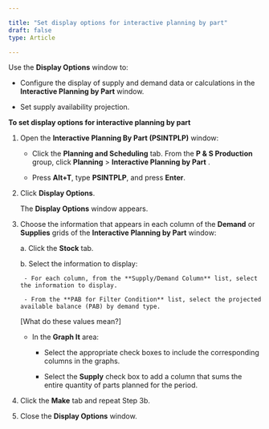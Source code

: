 ```yaml
---

title: "Set display options for interactive planning by part"
draft: false
type: Article

---
```


Use the **Display Options** window to:

-   Configure the display of supply and demand data or calculations in the **Interactive Planning by Part** window.

-   Set supply availability projection.

**To set display options for interactive planning by part**

1. Open the **Interactive Planning By Part (PSINTPLP)** window:

    -  Click the **Planning and Scheduling** tab. From the **P & S Production** group, click **Planning** > **Interactive Planning by Part** .

    -  Press **Alt+T**, type **PSINTPLP**, and press **Enter**.

2. Click **Display Options**.

    The **Display Options** window appears.

3. Choose the information that appears in each column of the **Demand** or **Supplies** grids of the **Interactive Planning by Part** window:

    a. Click the **Stock** tab.

    b. Select the information to display:

        - For each column, from the **Supply/Demand Column** list, select the information to display.

        - From the **PAB for Filter Condition** list, select the projected available balance (PAB) by demand type.

    [What do these values mean?]

    -   In the **Graph It** area:

        - Select the appropriate check boxes to include the corresponding columns in the graphs.

        -  Select the **Supply** check box to add a column that sums the entire quantity of parts planned for the period.

3.  Click the **Make** tab and repeat Step 3b.

4. Close the **Display Options** window.

​

